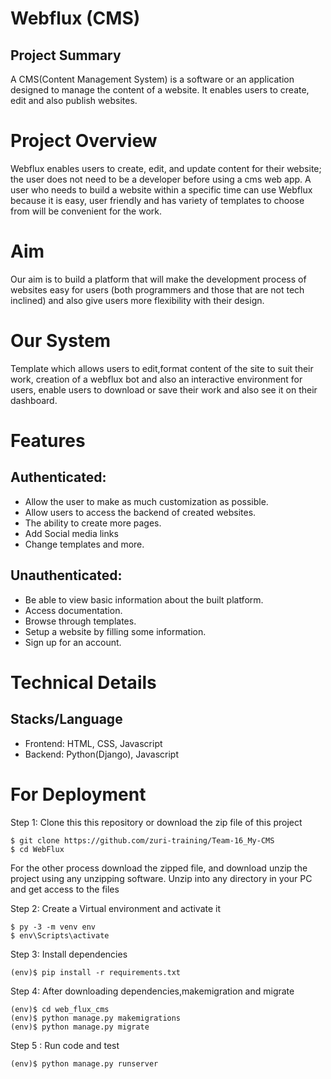 # Webflux (CMS)
## Project Summary
A CMS(Content Management System) is a software or an application designed to manage the content of a website. It enables users to create, edit and also publish websites.

# Project Overview 
Webflux enables users to create, edit, and update content for their website; the user does not need to be a developer before using a cms web app. A user who needs to build a website within a specific time can use Webflux because it is easy, user friendly and has variety of templates to choose from will be convenient for the work.

# Aim
Our aim is to build a platform that will make the development process of websites easy for users (both programmers and those that are not tech inclined) and also give users more flexibility with their design.

# Our System
Template which allows users to edit,format content of the site to suit their work, creation of a webflux bot and also an interactive environment for users, enable users to download or save their work and also see it on their dashboard.

# Features
## Authenticated:
- Allow the user to make as much customization as possible.
- Allow users to access the backend of created websites.
- The ability to create more pages.
- Add Social media links
- Change templates and  more.
## Unauthenticated:
- Be able to view basic information about the built platform.
- Access documentation.
- Browse through templates.
- Setup a website by filling some information.
- Sign up for an account.

# Technical Details
## Stacks/Language
- Frontend: HTML, CSS, Javascript
- Backend:  Python(Django), Javascript

# For Deployment
Step 1:
Clone this this repository or download the zip file of this project
```
$ git clone https://github.com/zuri-training/Team-16_My-CMS
$ cd WebFlux
```
For the other process download the zipped file,
and download unzip the project using any unzipping software.
Unzip into any directory in your PC and get access to the files

Step 2:
Create a Virtual environment and activate it
```
$ py -3 -m venv env
$ env\Scripts\activate
```
Step 3:
Install dependencies
```
(env)$ pip install -r requirements.txt
```
Step 4:
After downloading dependencies,makemigration and migrate 
```
(env)$ cd web_flux_cms
(env)$ python manage.py makemigrations
(env)$ python manage.py migrate
```
Step 5 :
Run code and test
```
(env)$ python manage.py runserver
```
